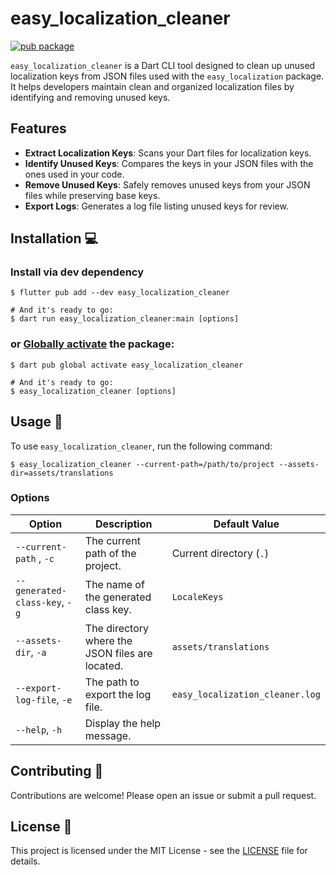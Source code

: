 # easy_localization_cleaner

[![pub package](https://img.shields.io/pub/v/easy_localization_cleaner.svg)](https://pub.dartlang.org/packages/easy_localization_cleaner)

`easy_localization_cleaner` is a Dart CLI tool designed to clean up unused localization keys from JSON files used with the `easy_localization` package. It helps developers maintain clean and organized localization files by identifying and removing unused keys.

## Features

- **Extract Localization Keys**: Scans your Dart files for localization keys.
- **Identify Unused Keys**: Compares the keys in your JSON files with the ones used in your code.
- **Remove Unused Keys**: Safely removes unused keys from your JSON files while preserving base keys.
- **Export Logs**: Generates a log file listing unused keys for review.

## Installation 💻

### Install via dev dependency

```shell
$ flutter pub add --dev easy_localization_cleaner

# And it's ready to go:
$ dart run easy_localization_cleaner:main [options]
```

### or [Globally activate][] the package:

[globally activate]: https://dart.dev/tools/pub/cmd/pub-global

```shell
$ dart pub global activate easy_localization_cleaner

# And it's ready to go:
$ easy_localization_cleaner [options]
```

## Usage 🚀

To use `easy_localization_cleaner`, run the following command:

```shell
$ easy_localization_cleaner --current-path=/path/to/project --assets-dir=assets/translations
```

### Options

| Option                        | Description                                     | Default Value                   |
| ----------------------------- | ----------------------------------------------- | ------------------------------- |
| `--current-path` , `-c`       | The current path of the project.                | Current directory (`.`)         |
| `--generated-class-key`, `-g` | The name of the generated class key.            | `LocaleKeys`                    |
| `--assets-dir`, `-a`          | The directory where the JSON files are located. | `assets/translations`           |
| `--export-log-file`, `-e`     | The path to export the log file.                | `easy_localization_cleaner.log` |
| `--help`, `-h`                | Display the help message.                       |

## Contributing 🤝

Contributions are welcome! Please open an issue or submit a pull request.

## License 📄

This project is licensed under the MIT License - see the [LICENSE](LICENSE) file for details.
